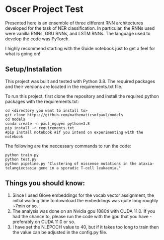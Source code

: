 # Oscer Project Test
Presented here is an ensemble of three different RNN architectures developed for the task of NER classification. In particular, the RNNs used were vanilla RNNs, GRU RNNs, and LSTM RNNs. The language used to develop the code was PyTorch. 

I highly recommend starting with the Guide notebook just to get a feel for what is going on! 

## Setup/Installation

This project was built and tested with Python 3.8. The required packages and their versions are located in the requirements.txt file. 

To run this project, first clone the repository and install the required python packages with the requirements.txt:

```
cd <directory you want to install to>
git clone https://github.com/mathematicsofpaul/models
cd models
conda create -n paul_nguyen python=3.8 
pip install -r requirements.txt 
#pip install notebook #if you intend on experimenting with the notebook 
```

The following are the neccessary commands to run the code: 

```
python train.py 
python test.py
python pipeline.py "Clustering of missense mutations in the ataxia-telangiectasia gene in a sporadic T-cell leukaemia." 
```
## Things you should know: 

1. Since I used Glove embeddings for the vocab vector assignment, the initial waiting time to download the embeddings was quite long roughly ~7min or so. 
2. The analysis was done on an Nvidia gpu 1080ti with CUDA 11.0. If you had the chance to, please run the code with the gpu that you have - preferably on CUDA 11.0 or so.
3. I have set the N_EPOCH value to 40, but if it takes too long to train then the value can be adjusted in the config.py file.    


